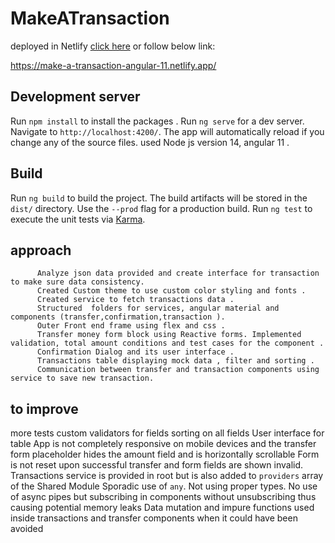 # MakeATransaction
deployed in Netlify
[click here](https://make-a-transaction-angular-11.netlify.app/) or follow below link:

https://make-a-transaction-angular-11.netlify.app/

## Development server
Run `npm install` to install the packages .
Run `ng serve` for a dev server. Navigate to `http://localhost:4200/`. The app will automatically reload if you change any of the source files.
used Node js version 14, angular 11 .

## Build

Run `ng build` to build the project. The build artifacts will be stored in the `dist/` directory. Use the `--prod` flag for a production build.
Run `ng test` to execute the unit tests via [Karma](https://karma-runner.github.io).

## approach
          Analyze json data provided and create interface for transaction to make sure data consistency.
          Created Custom theme to use custom color styling and fonts .
          Created service to fetch transactions data .
          Structured  folders for services, angular material and components (transfer,confirmation,transaction ).
          Outer Front end frame using flex and css .
          Transfer money form block using Reactive forms. Implemented validation, total amount conditions and test cases for the component .
          Confirmation Dialog and its user interface .
          Transactions table displaying mock data , filter and sorting .
          Communication between transfer and transaction components using service to save new transaction.

## to improve
  more tests
  custom validators for fields
  sorting on all fields
  User interface for table
  App is not completely responsive on mobile devices and the transfer form placeholder hides the amount field and is horizontally scrollable
  Form is not reset upon successful transfer and form fields are shown invalid.
  Transactions service is provided in root but is also added to `providers` array of the Shared Module
  Sporadic use of `any`. Not using proper types.
  No use of async pipes but subscribing in components without unsubscribing thus causing potential memory leaks
  Data mutation and impure functions used inside transactions and transfer components when it could have been avoided
